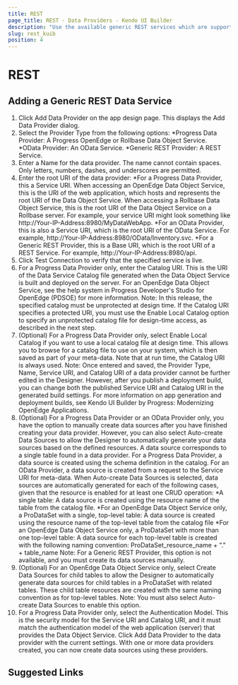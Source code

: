 ```yaml
---
title: REST
page_title: REST - Data Providers - Kendo UI Builder
description: "Use the available generic REST services which are supported by the Kendo UI Builder tool for creating and managing Angular and AngularJS-based web applications."
slug: rest_kuib
position: 4
---
```


# REST

## Adding a Generic REST Data Service

1. Click Add Data Provider on the app design page. This displays the Add Data Provider dialog.
2. Select the Provider Type from the following options:
*Progress Data Provider: A Progress OpenEdge or Rollbase Data Object Service.
*OData Provider: An OData Service.
*Generic REST Provider: A REST Service.
3. Enter a Name for the data provider. The name cannot contain spaces. Only letters, numbers, dashes, and underscores are permitted.
4. Enter the root URI of the data provider:
*For a Progress Data Provider, this a Service URI. When accessing an OpenEdge Data Object Service, this is the URI of the web application, which hosts and represents the root URI of the Data Object Service. When accessing a Rollbase Data Object Service, this is the root URI of the Data Object Service on a Rollbase server. For example, your service URI might look something like http://Your-IP-Address:8980/MyDataWebApp.
*For an OData Provider, this is also a Service URI, which is the root URI of the OData Service. For example, http://Your-IP-Address:8980/OData/Inventory.svc.
*For a Generic REST Provider, this is a Base URI, which is the root URI of a REST Service. For example, http://Your-IP-Address:8980/api.
5. Click Test Connection to verify that the specified service is live.
6. For a Progress Data Provider only, enter the Catalog URI. This is the URI of the Data Service Catalog file generated when the Data Object Service is built and deployed on the server. For an OpenEdge Data Object Service, see the help system in Progress Developer's Studio for OpenEdge (PDSOE) for more information.
Note: In this release, the specified catalog must be unprotected at design time. If the Catalog URI specifies a protected URI, you must use the Enable Local Catalog option to specify an unprotected catalog file for design-time access, as described in the next step.
7. (Optional) For a Progress Data Provider only, select Enable Local Catalog if you want to use a local catalog file at design time. This allows you to browse for a catalog file to use on your system, which is then saved as part of your meta-data. Note that at run time, the Catalog URI is always used.
Note: Once entered and saved, the Provider Type, Name, Service URI, and Catalog URI of a data provider cannot be further edited in the Designer. However, after you publish a deployment build, you can change both the published Service URI and Catalog URI in the generated build settings. For more information on app generation and deployment builds, see Kendo UI Builder by Progress: Modernizing OpenEdge Applications.
8. (Optional) For a Progress Data Provider or an OData Provider only, you have the option to manually create data sources after you have finished creating your data provider. However, you can also select Auto-create Data Sources to allow the Designer to automatically generate your data sources based on the defined resources. A data source corresponds to a single table found in a data provider. For a Progress Data Provider, a data source is created using the schema definition in the catalog. For an OData Provider, a data source is created from a request to the Service URI for meta-data. When Auto-create Data Sources is selected, data sources are automatically generated for each of the following cases, given that the resource is enabled for at least one CRUD operation:
*A single table: A data source is created using the resource name of the table from the catalog file.
*For an OpenEdge Data Object Service only, a ProDataSet with a single, top-level table: A data source is created using the resource name of the top-level table from the catalog file
*For an OpenEdge Data Object Service only, a ProDataSet with more than one top-level table: A data source for each top-level table is created with the following naming convention: ProDataSet_resource_name + "." + table_name
Note: For a Generic REST Provider, this option is not available, and you must create its data sources manually.
9. (Optional) For an OpenEdge Data Object Service only, select Create Data Sources for child tables to allow the Designer to automatically generate data sources for child tables in a ProDataSet with related tables. These child table resources are created with the same naming convention as for top-level tables.
Note: You must also select Auto-create Data Sources to enable this option.
10. For a Progress Data Provider only, select the Authentication Model. This is the security model for the Service URI and Catalog URI, and it must match the authentication model of the web application (server) that provides the Data Object Service.
Click Add Data Provider to the data provider with the current settings. With one or more data providers created, you can now create data sources using these providers.


## Suggested Links
